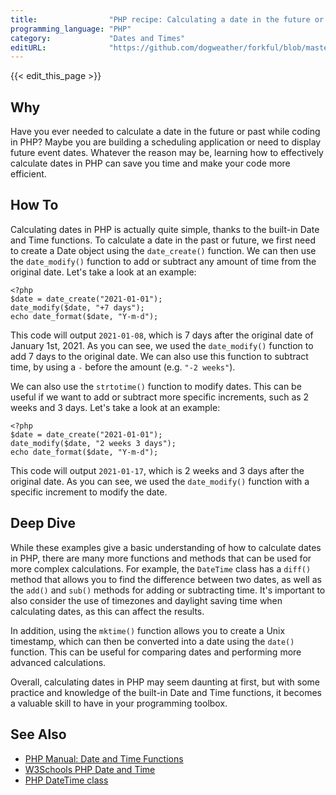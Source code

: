 ```yaml
---
title:                "PHP recipe: Calculating a date in the future or past"
programming_language: "PHP"
category:             "Dates and Times"
editURL:              "https://github.com/dogweather/forkful/blob/master/content/en/php/calculating-a-date-in-the-future-or-past.md"
---
```


{{< edit_this_page >}}

## Why
Have you ever needed to calculate a date in the future or past while coding in PHP? Maybe you are building a scheduling application or need to display future event dates. Whatever the reason may be, learning how to effectively calculate dates in PHP can save you time and make your code more efficient.

## How To
Calculating dates in PHP is actually quite simple, thanks to the built-in Date and Time functions. To calculate a date in the past or future, we first need to create a Date object using the `date_create()` function. We can then use the `date_modify()` function to add or subtract any amount of time from the original date. Let's take a look at an example:

```
<?php
$date = date_create("2021-01-01");
date_modify($date, "+7 days");
echo date_format($date, "Y-m-d");
```

This code will output `2021-01-08`, which is 7 days after the original date of January 1st, 2021. As you can see, we used the `date_modify()` function to add 7 days to the original date. We can also use this function to subtract time, by using a `-` before the amount (e.g. `"-2 weeks"`).

We can also use the `strtotime()` function to modify dates. This can be useful if we want to add or subtract more specific increments, such as 2 weeks and 3 days. Let's take a look at an example:

```
<?php
$date = date_create("2021-01-01");
date_modify($date, "2 weeks 3 days");
echo date_format($date, "Y-m-d");
```

This code will output `2021-01-17`, which is 2 weeks and 3 days after the original date. As you can see, we used the `date_modify()` function with a specific increment to modify the date.

## Deep Dive
While these examples give a basic understanding of how to calculate dates in PHP, there are many more functions and methods that can be used for more complex calculations. For example, the `DateTime` class has a `diff()` method that allows you to find the difference between two dates, as well as the `add()` and `sub()` methods for adding or subtracting time. It's important to also consider the use of timezones and daylight saving time when calculating dates, as this can affect the results.

In addition, using the `mktime()` function allows you to create a Unix timestamp, which can then be converted into a date using the `date()` function. This can be useful for comparing dates and performing more advanced calculations.

Overall, calculating dates in PHP may seem daunting at first, but with some practice and knowledge of the built-in Date and Time functions, it becomes a valuable skill to have in your programming toolbox.

## See Also
- [PHP Manual: Date and Time Functions](https://www.php.net/manual/en/ref.datetime.php)
- [W3Schools PHP Date and Time](https://www.w3schools.com/php/php_date.asp)
- [PHP DateTime class](https://www.php.net/manual/en/class.datetime.php)